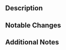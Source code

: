 ## Description
<!-- Describe the changes and issues fixed by this PR. Also describe whether you made enhancements to exisitng code -->

## Notable Changes
<!-- Note down important architectural and important changes -->

## Additional Notes
<!-- Any other notes which are inappropriate in the other categories -->
